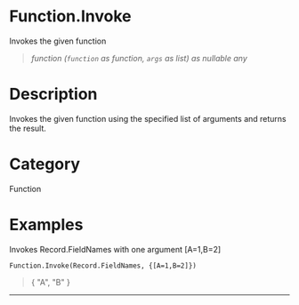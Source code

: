 ﻿# Function.Invoke
Invokes the given function
> _function (<code>function</code> as function, <code>args</code> as list) as nullable any_
# Description 
Invokes the given function using the specified list of arguments and returns the result.
# Category 
Function
# Examples 
Invokes Record.FieldNames with one argument [A=1,B=2]
```
Function.Invoke(Record.FieldNames, {[A=1,B=2]})
```
> {  "A", "B" }
***
